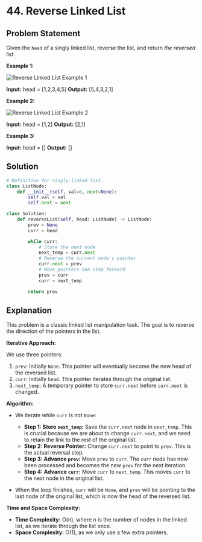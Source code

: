 
# 44. Reverse Linked List

## Problem Statement

Given the `head` of a singly linked list, reverse the list, and return *the reversed list*.

**Example 1:**

![Reverse Linked List Example 1](https://assets.leetcode.com/uploads/2021/02/19/rev1ex1.jpg)

**Input:** head = [1,2,3,4,5]
**Output:** [5,4,3,2,1]

**Example 2:**

![Reverse Linked List Example 2](https://assets.leetcode.com/uploads/2021/02/19/rev1ex2.jpg)

**Input:** head = [1,2]
**Output:** [2,1]

**Example 3:**

**Input:** head = []
**Output:** []

## Solution

```python
# Definition for singly-linked list.
class ListNode:
    def __init__(self, val=0, next=None):
        self.val = val
        self.next = next

class Solution:
    def reverseList(self, head: ListNode) -> ListNode:
        prev = None
        curr = head

        while curr:
            # Store the next node
            next_temp = curr.next
            # Reverse the current node's pointer
            curr.next = prev
            # Move pointers one step forward
            prev = curr
            curr = next_temp

        return prev
```

## Explanation

This problem is a classic linked list manipulation task. The goal is to reverse the direction of the pointers in the list.

**Iterative Approach:**

We use three pointers:

1.  `prev`: Initially `None`. This pointer will eventually become the new head of the reversed list.
2.  `curr`: Initially `head`. This pointer iterates through the original list.
3.  `next_temp`: A temporary pointer to store `curr.next` before `curr.next` is changed.

**Algorithm:**

-   We iterate while `curr` is not `None`:
    -   **Step 1: Store `next_temp`:** Save the `curr.next` node in `next_temp`. This is crucial because we are about to change `curr.next`, and we need to retain the link to the rest of the original list.
    -   **Step 2: Reverse Pointer:** Change `curr.next` to point to `prev`. This is the actual reversal step.
    -   **Step 3: Advance `prev`:** Move `prev` to `curr`. The `curr` node has now been processed and becomes the new `prev` for the next iteration.
    -   **Step 4: Advance `curr`:** Move `curr` to `next_temp`. This moves `curr` to the next node in the original list.

-   When the loop finishes, `curr` will be `None`, and `prev` will be pointing to the last node of the original list, which is now the head of the reversed list.

**Time and Space Complexity:**

-   **Time Complexity:** O(n), where n is the number of nodes in the linked list, as we iterate through the list once.
-   **Space Complexity:** O(1), as we only use a few extra pointers.
